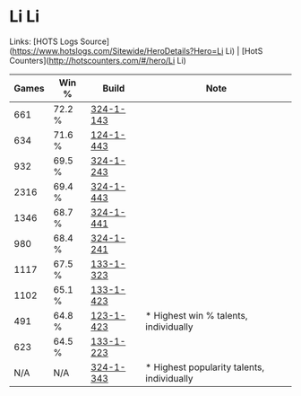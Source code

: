# Li Li

Links: [HOTS Logs Source](https://www.hotslogs.com/Sitewide/HeroDetails?Hero=Li Li) | [HotS Counters](http://hotscounters.com/#/hero/Li Li)

Games  | Win %  | Build     | Note
-----  | -----  | -----     | ----
661    | 72.2 % | [324-1-143](http://www.heroesfire.com/hots/talent-calculator/li-li#oWit) | 
634    | 71.6 % | [124-1-443](http://www.heroesfire.com/hots/talent-calculator/li-li#guVZ) | 
932    | 69.5 % | [324-1-243](http://www.heroesfire.com/hots/talent-calculator/li-li#oWkR) | 
2316   | 69.4 % | [324-1-443](http://www.heroesfire.com/hots/talent-calculator/li-li#oWnZ) | 
1346   | 68.7 % | [324-1-441](http://www.heroesfire.com/hots/talent-calculator/li-li#oWnX) | 
980    | 68.4 % | [324-1-241](http://www.heroesfire.com/hots/talent-calculator/li-li#oWkP) | 
1117   | 67.5 % | [133-1-323](http://www.heroesfire.com/hots/talent-calculator/li-li#hERx) | 
1102   | 65.1 % | [133-1-423](http://www.heroesfire.com/hots/talent-calculator/li-li#hETV) | 
491    | 64.8 % | [123-1-423](http://www.heroesfire.com/hots/talent-calculator/li-li#gs2_) | * Highest win % talents, individually
623    | 64.5 % | [133-1-223](http://www.heroesfire.com/hots/talent-calculator/li-li#hEQN) | 
N/A    | N/A    | [324-1-343](http://www.heroesfire.com/hots/talent-calculator/li-li#oWl_) | * Highest popularity talents, individually
